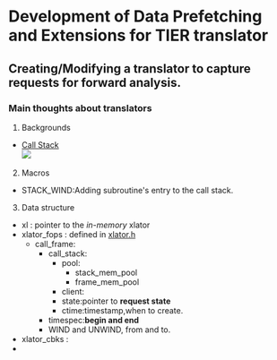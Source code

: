 # Development of Data Prefetching and Extensions for TIER translator #
## Creating/Modifying a translator to capture requests for forward analysis. ##
### Main thoughts about translators ###
1. Backgrounds  
  * [Call Stack](https://en.wikipedia.org/wiki/Call_stack)  
  ![ ](https://upload.wikimedia.org/wikipedia/commons/d/d3/Call_stack_layout.svg)  
2. Macros
  * STACK_WIND:Adding subroutine's entry to the call stack.  
3. Data structure
  * xl          : pointer to the _in-memory_ xlator
  * xlator_fops : defined in [xlator.h](https://github.com/code2hack/glusterfs/blob/doc/libglusterfs/src/xlator.h)
    * call_frame:
      * call_stack:
        * pool:
          * stack\_mem\_pool
          * frame\_mem\_pool
        * client:
        * state:pointer to **request state**  
        * ctime:timestamp,when to create.  
      * timespec:**begin and end**
      * WIND and UNWIND, from and to.
  * xlator_cbks :
  * 
